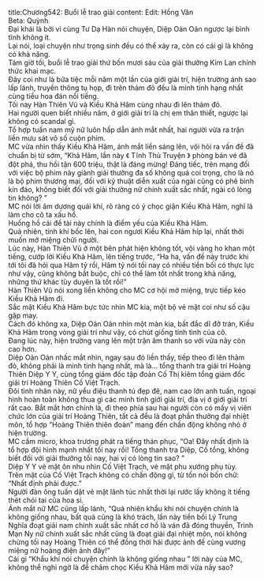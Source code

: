 title:Chương542: Buổi lễ trao giải
content:
Edit: Hồng Vân<br>Beta: Quỳnh<br>Đại khái là bởi vì cùng Tư Dạ Hàn nói chuyện, Diệp Oản Oản ngược lại bình tĩnh không ít.<br>Lại nói, loại chuyện như trọng sinh đều có thể xảy ra, còn có cái gì là không có khả năng.<br>Tám giờ tối, buổi lễ trao giải thứ bốn mươi sáu của giải thưởng Kim Lan chính thức khai mạc.<br>Đây coi như là bữa tiệc mỗi năm một lần của giới giải trí, hiện trường ánh sao lấp lánh, truyền thông tụ họp, đi trên thảm đỏ đều là minh tinh hạng nhất cùng tiểu hoa đán nổi tiếng.<br>Tối nay Hàn Thiên Vũ và Kiều Khả Hâm cùng nhau đi lên thảm đỏ.<br>Hai người quen biết nhiều năm, ở giới giải trí là chị em thân thiết, ngược lại không có scandal gì.<br>Tổ hợp tuấn nam mỹ nữ luôn hấp dẫn ánh mắt nhất, hai người vừa ra trận liền mưu sát vô số cuộn phim.<br>MC vừa nhìn thấy Kiều Khả Hâm, ánh mắt liền sáng lên, vội hỏi ra vấn đề đã chuẩn bị từ sớm, “Khả Hâm, lần này 《 Tĩnh Thù Truyện 》 phòng bán vé đã đột phá, thu hồi tận 600 triệu, thật là đáng mừng! Đáng tiếc, trên mạng đối với việc bộ phim này giành giải thưởng đa số không quá coi trọng, cho là nó là bộ phim thương mại, đối với kỹ thuật diễn xuất của ngài cũng có phê bình kín đáo, không biết đối với giải thưởng nữ chính xuất sắc nhất, ngài có lòng tin không? ”<br>MC nói lời âm dương quái khí, rõ ràng có ý chọc giận Kiều Khả Hâm, nghĩ là làm cho cô ta xấu hổ.<br>Huống hồ cái đề tài này chính là điểm yếu của Kiều Khả Hâm.<br>Quả nhiên, tính khí bốc lên, hai con ngươi Kiều Khả Hâm híp lại, nhất thời muốn mở miệng chửi người.<br>Lúc này, Hàn Thiên Vũ ở một bên phát hiện không tốt, vội vàng ho khan một tiếng, cướp lời Kiều Khả Hâm, lên tiếng trước, “Ha ha, vấn đề này trước khi tới tôi đã hỏi qua Hâm tỷ rồi, Hâm tỷ nói tối nay có nhiều tiền bối có thực lực như vậy, cũng không bắt buộc, chỉ có thể làm tốt nhất trong khả năng, những thứ khác tùy duyên là tốt rồi!”<br>Hàn Thiên Vũ nói xong liền không cho MC cơ hội mở miệng, trực tiếp kéo Kiều Khả Hâm đi.<br>Sắc mặt Kiều Khả Hâm bực tức nhìn MC kia, một bộ vẻ mặt coi như số cậu gặp may.<br>Cách đó không xa, Diệp Oản Oản nhìn một màn kia, bất đắc dĩ đỡ trán, Kiều Khả Hâm trong vòng giải trí như vậy, có chút giống tính tình của cô.<br>Đang lúc này, hiện trường vang lên một trận âm thanh so với vừa nãy còn cao hơn.<br>Diệp Oản Oản nhấc mắt nhìn, ngay sau đó liền thấy, tiếp theo đi lên thảm đỏ, không phải là minh tinh hạng nhất, mà là… tổng thanh tra giải trí Hoàng Thiên Diệp Y Y, cùng tổng giám đốc tập đoàn Cố Thị kiêm tổng giám đốc giải trí Hoàng Thiên Cố Việt Trạch.<br>Đôi tình nhân này, nữ yểu điệu thanh tú đẹp đẽ, nam cao lớn anh tuấn, ngoại hình hoàn toàn không thua gì các minh tinh giới giải trí, địa vị ở giới giải trí rất cao. Bắt mắt hơn chính là, đi theo phía sau hai người còn có mấy vị viên chức lớn của giải trí Hoàng Thiên, tất cả đều là đoạt phần thưởng đại nhiệt môn, tổ hợp “Hoàng Thiên thiên đoàn” mang đến chấn động không nhỏ ở hiện trường.<br>MC cầm micro, khoa trương phát ra tiếng thán phục, “Oa! Đây nhất định là tổ hợp đội hình mạnh nhất tối nay rồi! Tổng thanh tra Diệp, Cố tổng, không biết đối với giải thưởng tối nay, hai vị có lòng tin sao? ”<br>Diệp Y Y vẻ mặt ôn nhu nhìn Cố Việt Trạch, vẻ mặt phu xướng phụ tùy.<br>Trên mặt của Cố Việt Trạch không có chấn động gì, từ tốn nói bốn chữ: “Nhất định phải được.”<br>Người đàn ông tuấn dật vẻ mặt lãnh túc nhất thời lại rước lấy không ít tiếng thét chói tai của hoa si.<br>Ánh mắt nữ MC cũng lấp lánh, “Quả nhiên khẩu khí nói chuyện chính là không giống nhau, bất quá cũng là khó trách, lần này tiền bối Lý Trung Nghĩa đoạt giải nam chính xuất sắc nhất cơ hồ là ván đã đóng thuyền, Trình Mạn Ny nữ chính xuất sắc nhất cũng là đoạt giải đại nhiệt môn, nói không chừng tối nay Hoàng Thiên có thể đồng thời hái được ảnh đế cùng vương miệng nữ hoàng điện ảnh đây!”<br>Cái gì “Khẩu khí nói chuyện chính là không giống nhau ” lời này của MC, không thể nghi ngờ là để châm chọc Kiều Khả Hâm mới vừa nãy sao?
